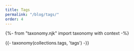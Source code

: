 ```yaml
---
title: Tags
permalink: "/blog/tags/"
order: 4
---
```


{%- from "taxonomy.njk" import taxonomy with context -%}

{{- taxonomy(collections.tags, 'tags') -}}

